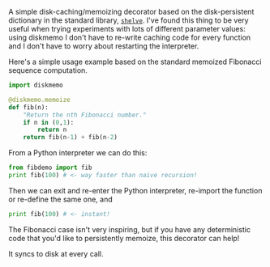 A simple disk-caching/memoizing decorator based on the disk-persistent
dictionary in the standard library,
[`shelve`](http://docs.python.org/library/shelve.html). I've found this thing
to be very useful when trying experiments with lots of different parameter
values: using diskmemo I don't have to re-write caching code for every function
and I don't have to worry about restarting the interpreter.

Here's a simple usage example based on the standard memoized Fibonacci sequence
computation.

```python
import diskmemo

@diskmemo.memoize
def fib(n):
    "Return the nth Fibonacci number."
    if n in (0,1):
        return n
    return fib(n-1) + fib(n-2)
```

From a Python interpreter we can do this:

```python
from fibdemo import fib
print fib(100) # <- way faster than naive recursion!
```

Then we can exit and re-enter the Python interpreter, re-import the function or
re-define the same one, and

```python
print fib(100) # <- instant!
```

The Fibonacci case isn't very inspiring, but if you have any deterministic code
that you'd like to persistently memoize, this decorator can help!

It syncs to disk at every call.

